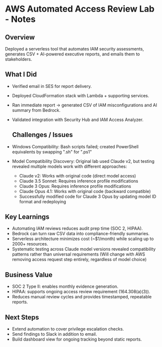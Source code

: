 # AWS Automated Access Review Lab - Notes

## Overview
Deployed a serverless tool that automates IAM security assessments, generates CSV + AI-powered executive reports, and emails them to stakeholders.

## What I Did
- Verified email in SES for report delivery.
- Deployed CloudFormation stack with Lambda + supporting services.
- Ran immediate report → generated CSV of IAM misconfigurations and AI summary from Bedrock.
- Validated integration with Security Hub and IAM Access Analyzer.

  ## Challenges / Issues
- Windows Compatibility: Bash scripts failed; created PowerShell equivalents by swapping ".sh" for ".ps1"
- Model Compatibility Discovery: Original lab used Claude v2, but testing revealed multiple models work with different approaches:
  - Claude v2: Works with original code (direct model access)
  - Claude 3.5 Sonnet: Requires inference profile modifications
  - Claude 3 Opus: Requires inference profile modifications
  - Claude Opus 4.1: Works with original code (backward compatible)
  - Successfully modified code for Claude 3 Opus by updating model ID format and redeploying

## Key Learnings
- Automating IAM reviews reduces audit prep time (SOC 2, HIPAA).
- Bedrock can turn raw CSV data into compliance-friendly summaries.
- Serverless architecture minimizes cost (~$1/month) while scaling up to 2000+ resources.
- Systematic testing across Claude model versions revealed compatibility patterns rather than universal requirements (Will change with AWS removing access request step entirely, regardless of model choice)

## Business Value
- SOC 2 Type II: enables monthly evidence generation.
- HIPAA: supports ongoing access review requirement (164.308(a)(3)).
- Reduces manual review cycles and provides timestamped, repeatable reports.

## Next Steps
- Extend automation to cover privilege escalation checks.
- Send findings to Slack in addition to email.
- Build dashboard view for ongoing tracking beyond static reports.
